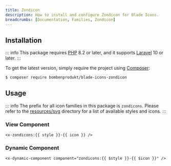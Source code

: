 ```yaml
---
title: Zondicon
description: How to install and configure Zondicon for Blade Icons.
breadcrumbs: [Documentation, Families, Zondicon]
---
```


## Installation

::: info
This package requires [PHP](https://www.php.net/) 8.2 or later, and it supports [Laravel](https://laravel.com/) 10 or later.
:::

To get the latest version, simply require the project using [Composer](https://getcomposer.org/):

```bash
$ composer require bombenprodukt/blade-icons-zondicon
```

## Usage

::: info
The prefix for all icon families in this package is `zondicons`. Please refer to the [resources/svg](https://github.com/BombenProdukt/blade-icons-zondicon/tree/main/resources/svg) directory for a list of available styles and icons.
:::

### View Component

```blade
<x-zondicons:{{ style }}-{{ icon }} />
```

### Dynamic Component

```blade
<x-dynamic-component component="zondicons:{{ $style }}-{{ $icon }}" />
```
